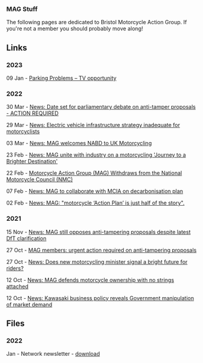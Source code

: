 ### MAG Stuff

The following pages are dedicated to Bristol Motorcycle Action Group. If
you're not a member you should probably move along!

## Links
### 2023

09 Jan - [Parking Problems – TV opportunity](./20230109-Parking-Problems-TV.md)

### 2022
30 Mar - [News: Date set for parliamentary debate on anti-tamper proposals - ACTION REQUIRED](./20220330-Anti-tampering-debate.md)

29 Mar - [News: Electric vehicle infrastructure strategy inadequate for motorcyclists](./20220329-Electric-Vehicle-strategy.md)

03 Mar - [News: MAG welcomes NABD to UK Motorcycling](./20220303-MAG-welcomes-NABD.md)

23 Feb - [News: MAG unite with industry on a motorcycling 'Journey to a Brighter Destination'](./20220223-MAG-unites-with-industry.md)

22 Feb - [Motorcycle Action Group (MAG) Withdraws from the National Motorcycle Council (NMC)](./20220222-MAG-withdraws-from-NCM.md)

07 Feb - [News: MAG to collaborate with MCIA on decarbonisation plan](./20220207-MCIA-Decarbonisation.md)

02 Feb - [News: MAG: "motorcycle ‘Action Plan’ is just half of the story".](./20220202-Motorcycle-Action-Plan.md)
### 2021
15 Nov - [News: MAG still opposes anti-tampering proposals despite latest DfT clarification](./20211115-Anti-Tampering.md)

27 Oct - [MAG members: urgent action required on anti-tampering proposals](./20211027-Anti-tampering-Action.md)

27 Oct - [News: Does new motorcycling minister signal a bright future for riders?](./20211027-Motorcycle-Minister.md)

12 Oct - [News: MAG defends motorcycle ownership with no strings attached](./20211012-No-Strings.md)

12 Oct - [News: Kawasaki business policy reveals Government manipulation of market demand](./20211012-Kawasaki-Policy.md)

## Files
### 2022
Jan - Network newsletter - [download](./files/Network_2022_-_01.pdf)